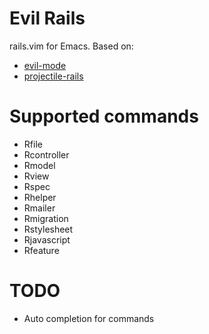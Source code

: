 # Evil Rails

rails.vim for Emacs. Based on:

- [evil-mode](http://gitorious.org/evil)
- [projectile-rails](https://github.com/asok/projectile-rails)

# Supported commands

 - Rfile
 - Rcontroller
 - Rmodel
 - Rview
 - Rspec
 - Rhelper
 - Rmailer
 - Rmigration
 - Rstylesheet
 - Rjavascript
 - Rfeature

# TODO

- Auto completion for commands

